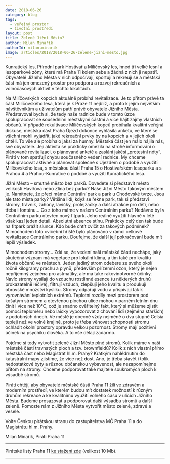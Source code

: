 ```yaml
---
date: 2018-06-26
category: blog
tags:
  - veřejný prostor
  - životní prostředí
layout: post
title: Zelené Jižní Město?
author: Milan Minařík
authorId: milan.minarik
image: articles/2018/2018-06-26-zelene-jizni-mesto.jpg
---
```


Kunratický les, Přírodní park Hostivař a Milíčovský les, hned tři velké lesní a lesoparkové zóny, které má Praha 11 kolem sebe a žádná z nich jí nepatří. Obyvatelé Jižního Města v nich odpočívají, sportují a rekreují se a městská část má jen omezený prostor pro podporu a rozvoj rekreačních a volnočasových aktivit v těchto lokalitách.

Na Milíčovských kopcích aktuálně probíhá revitalizace. Je to přitom právě ta část Milíčovského lesa, která je k Praze 11 nejblíž, a proto k jejím největším návštěvníkům a uživatelům patří právě obyvatelé Jižního Města. Představoval bych si, že tedy naše radnice bude v tomto úzce spolupracovat se sousedními městskými částmi a více hájit zájmy vlastních občanů. V případě rekultivace Milíčovských kopců probíhala kvalitní veřejná diskuse, městská část Praha Újezd dokonce vyhlásila anketu, ve které se všichni mohli vyjádřit, jaké rekreační prvky by na kopcích a v jejich okolí chtěli. To vše ale probíhalo jaksi za humny. Městská část jen málo hájila nás, své obyvatele. Její aktivita se prakticky omezila na strohé informování o plánované revitalizaci, o plánované anketě a zaslání jakési „protestní nóty“. Piráti v tom spatřují chybu současného vedení radnice. My chceme spolupracovat aktivně a plánovat společně s Újezdem o podobě a využití Milíčovského lesa, s městskou částí Praha 15 o Hostivařském lesoparku a s Prahou 4 a Prahou-Kunratice o podobě a využití Kunratického lesa.

Jižní Město – smutné město bez parků. Dovedete si představit město velikosti Havířova nebo Zlína bez parku? Naše Jižní Město takovým městem je. Namítnete, že přeci máme Centrální park a park u Chodovské tvrze. Jsou ale tato místa parky? Většina lidí, když se řekne park, tak si představí stromy, trávník, záhony, lavičky, prolejzačky a další atrakce pro děti, nebo třeba i fontánu... Co z toho máme v našem Centrálním parku? Nedávno byl v Centrálním parku otevřen nový fitpark. Jeho reálné využití hlavně v létě však kazí jeden detail. Absolutní absence stínu. Prakticky celý den tak bude na fitpark pražit slunce. Kdo bude chtít cvičit za takových podmínek? Mimochodem toto cvičební hřiště bylo plánováno v rámci celkové revitalizace Centrálního parku. Doufejme, že další její pokračování bude mít lepší výsledek.

Mimochodem stromy... Zdá se, že vedení naší městské části nechápe, jaký skutečný význam má vegetace pro lokální klima, a tím také pro kvalitu života občanů ve městech. Jeden jediný strom odebere ze svého okolí ročně kilogramy prachu a plynů, především přízemní ozon, který je nejen nepříjemný zejména pro astmatiky, ale má také rakovinotvorné účinky. Navíc stromy vysílají do vzduchu rostlinné esence (u některých druhů prokazatelně léčivé), filtrují vzduch, zlepšují jeho kvalitu a produkují obrovské množství kyslíku. Stromy odpařují vodu a přispívají tak k vyrovnávání teplotních extrémů. Teplotní rozdíly mezi prostorem pod košatým stromem a otevřenou plochou ulice mohou v parném letním dnu činit i více než 10°C, což je snadno ověřitelný fakt, který si můžeme zjistit pomocí teploměru nebo laicky vypozorovat z chování lidí (zejména starších) v podobných dnech. Ve městě je obecně vždy nejméně o dva stupně Celsia tepleji než ve volné krajině, proto je třeba věnovat schopnosti stromu ochladit okolní prostory opravdu velkou pozornost. Stromy mají pozitivní účinek na psychiku člověka. A to vše dělají zadarmo.

Pojďme si tedy vytvořit zelené Jižní Město plné stromů. Kolik máme v naší městské části travnatých ploch a tzv. brownfieldů? Kolik z nich vlastní přímo městská část nebo Magistrát hl.m. Prahy? Krátkým nahlédnutím do katastrální mapy zjistíme, že více než dost. Ano, je třeba stavět i tolik nedostatkové byty a různou občanskou vybavenost, ale nezapomínejme přitom na stromy. Chceme podporovat také majitele soukromých ploch k výsadbě stromů.

Piráti chtějí, aby obyvatelé městské části Praha 11 žili ve zdravém a moderním prostředí, ve kterém budou mít dostatek možností k různým druhům rekreace a ke kvalitnímu využití volného času v ulicích Jižního Města. Budeme prosazovat a podporovat další výsadbu stromů a další zeleně. Pomozte nám z Jižního Města vytvořit město zelené, zdravé a veselé. 

Volte Českou pirátskou stranu do zastupitelstva MČ Praha 11 a do Magistrátu hl.m. Prahy.

Milan Minařík, Piráti Praha 11

---

Pirátské listy Praha 11 [ke stažení zde](/assets/pdf/2018-07-10-praha-11.pdf) (velikost 10 Mb).

- - -
